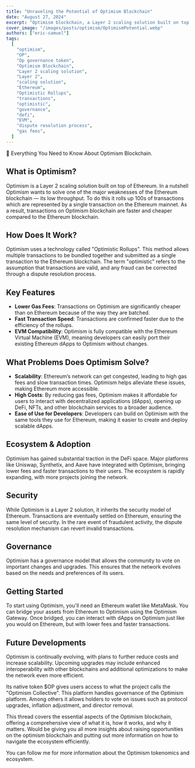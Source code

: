 ```yaml
---
title: "Unraveling the Potential of Optimism Blockchain"
date: "August 27, 2024"
excerpt: "Optimism blockchain, a Layer 2 scaling solution built on top of Ethereum, aims to alleviate Ethereum's scalability issues by rolling up transactions for faster, cheaper, and more efficient processing, with substantial traction in the DeFi space."
cover_image: "/images/posts/optimism/OptimismPotential.webp"
authors: ["eric-samuel"]
tags:
  [
    "optimism",
    "OP",
    "Op governance token",
    "Optimism Blockchain",
    "Layer 2 scaling solution",
    "Layer 2",
    "scaling solution",
    "Ethereum",
    "Optimistic Rollups",
    "transactions",
    "optimistic",
    "governance",
    "defi",
    "EVM",
    "dispute resolution process",
    "gas fees",
  ]
---
```


🧵 Everything You Need to Know About Optimism Blockchain.

## What is Optimism?

Optimism is a Layer 2 scaling solution built on top of Ethereum.
In a nutshell Optimism wants to solve one of the major weaknesses of the Ethereum blockchain — its low throughput. To do this it rolls up 100s of transactions which are represented by a single transaction on the Ethereum mainnet. As a result, transactions on Optimism blockchain are faster and cheaper compared to the Ethereum blockchain.

## How Does It Work?

Optimism uses a technology called "Optimistic Rollups". This method allows multiple transactions to be bundled together and submitted as a single transaction to the Ethereum blockchain. The term "optimistic" refers to the assumption that transactions are valid, and any fraud can be corrected through a dispute resolution process.

## Key Features

- **Lower Gas Fees**: Transactions on Optimism are significantly cheaper than on Ethereum because of the way they are batched.
- **Fast Transaction Speed**: Transactions are confirmed faster due to the efficiency of the rollups.
- **EVM Compatibility**: Optimism is fully compatible with the Ethereum Virtual Machine (EVM), meaning developers can easily port their existing Ethereum dApps to Optimism without changes.

## What Problems Does Optimism Solve?

- **Scalability**: Ethereum’s network can get congested, leading to high gas fees and slow transaction times. Optimism helps alleviate these issues, making Ethereum more accessible.
- **High Costs**: By reducing gas fees, Optimism makes it affordable for users to interact with decentralized applications (dApps), opening up DeFi, NFTs, and other blockchain services to a broader audience.
- **Ease of Use for Developers**: Developers can build on Optimism with the same tools they use for Ethereum, making it easier to create and deploy scalable dApps.

## Ecosystem & Adoption

Optimism has gained substantial traction in the DeFi space. Major platforms like Uniswap, Synthetix, and Aave have integrated with Optimism, bringing lower fees and faster transactions to their users. The ecosystem is rapidly expanding, with more projects joining the network.

## Security

While Optimism is a Layer 2 solution, it inherits the security model of Ethereum. Transactions are eventually settled on Ethereum, ensuring the same level of security. In the rare event of fraudulent activity, the dispute resolution mechanism can revert invalid transactions.

## Governance

Optimism has a governance model that allows the community to vote on important changes and upgrades. This ensures that the network evolves based on the needs and preferences of its users.

## Getting Started

To start using Optimism, you'll need an Ethereum wallet like MetaMask. You can bridge your assets from Ethereum to Optimism using the Optimism Gateway. Once bridged, you can interact with dApps on Optimism just like you would on Ethereum, but with lower fees and faster transactions.

## Future Developments

Optimism is continually evolving, with plans to further reduce costs and increase scalability. Upcoming upgrades may include enhanced interoperability with other blockchains and additional optimizations to make the network even more efficient.

Its native token $OP gives users access to what the project calls the "Optimism Collective". This platform handles governance of the Optimism platform. Among others it allows holders to vote on issues such as protocol upgrades, inflation adjustment, and director removal.

This thread covers the essential aspects of the Optimism blockchain, offering a comprehensive view of what it is, how it works, and why it matters. Would be giving you all more insights about raising opportunities on the optimism blockchain and putting out more information on how to navigate the ecosystem efficiently.

You can follow me for more information about the Optimism tokenomics and ecosystem.
